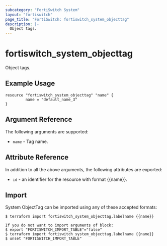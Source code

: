 ```yaml
---
subcategory: "FortiSwitch System"
layout: "fortiswitch"
page_title: "FortiSwitch: fortiswitch_system_objecttag"
description: |-
  Object tags.
---
```


# fortiswitch_system_objecttag
Object tags.

## Example Usage

```hcl
resource "fortiswitch_system_objecttag" "name" {
         name = "default_name_3"
}
```

## Argument Reference

The following arguments are supported:

* `name` - Tag name.


## Attribute Reference

In addition to all the above arguments, the following attributes are exported:
* `id` - an identifier for the resource with format {{name}}.

## Import

System ObjectTag can be imported using any of these accepted formats:
```
$ terraform import fortiswitch_system_objecttag.labelname {{name}}

If you do not want to import arguments of block:
$ export "FORTISWITCH_IMPORT_TABLE"="false"
$ terraform import fortiswitch_system_objecttag.labelname {{name}}
$ unset "FORTISWITCH_IMPORT_TABLE"
```
